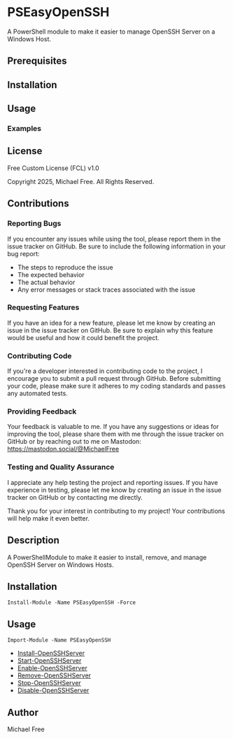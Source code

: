 # PSEasyOpenSSH
A PowerShell module to make it easier to manage OpenSSH Server on a Windows Host.

## Prerequisites


## Installation


## Usage

### Examples

## License

Free Custom License (FCL) v1.0

Copyright 2025, Michael Free. All Rights Reserved.

## Contributions

### Reporting Bugs

If you encounter any issues while using the tool, please report them in the issue tracker on GitHub. Be sure to include the following information in your bug report:

- The steps to reproduce the issue
- The expected behavior
- The actual behavior
- Any error messages or stack traces associated with the issue

### Requesting Features

If you have an idea for a new feature, please let me know by creating an issue in the issue tracker on GitHub. Be sure to explain why this feature would be useful and how it could benefit the project.

### Contributing Code

If you're a developer interested in contributing code to the project, I encourage you to submit a pull request through GitHub. Before submitting your code, please make sure it adheres to my coding standards and passes any automated tests.

### Providing Feedback

Your feedback is valuable to me. If you have any suggestions or ideas for improving the tool, please share them with me through the issue tracker on GitHub or by reaching out to me on Mastodon: https://mastodon.social/@MichaelFree

### Testing and Quality Assurance

I appreciate any help testing the project and reporting issues. If you have experience in testing, please let me know by creating an issue in the issue tracker on GitHub or by contacting me directly.

Thank you for your interest in contributing to my project! Your contributions will help make it even better.










## Description
A PowerShellModule to make it easier to install, remove, and manage OpenSSH Server on Windows Hosts. 

## Installation
```
Install-Module -Name PSEasyOpenSSH -Force
```

## Usage
```
Import-Module -Name PSEasyOpenSSH
```
- [Install-OpenSSHServer](https://github.com/Michael-Free/PSEasyOpenSSH/blob/main/Docs/Install-OpenSSHServer.md)
- [Start-OpenSSHServer](https://github.com/Michael-Free/PSEasyOpenSSH/blob/main/Docs/Start-OpenSSHServer.md)
- [Enable-OpenSSHServer](https://github.com/Michael-Free/PSEasyOpenSSH/blob/main/Docs/Enable-OpenSSHServer.md)
- [Remove-OpenSSHServer](https://github.com/Michael-Free/PSEasyOpenSSH/blob/main/Docs/Remove-OpenSSHServer.md)
- [Stop-OpenSSHServer](https://github.com/Michael-Free/PSEasyOpenSSH/blob/main/Docs/Stop-OpenSSHServer.md)
- [Disable-OpenSSHServer](https://github.com/Michael-Free/PSEasyOpenSSH/blob/main/Docs/Disable-OpenSSHServer.md)

## Author
Michael Free
